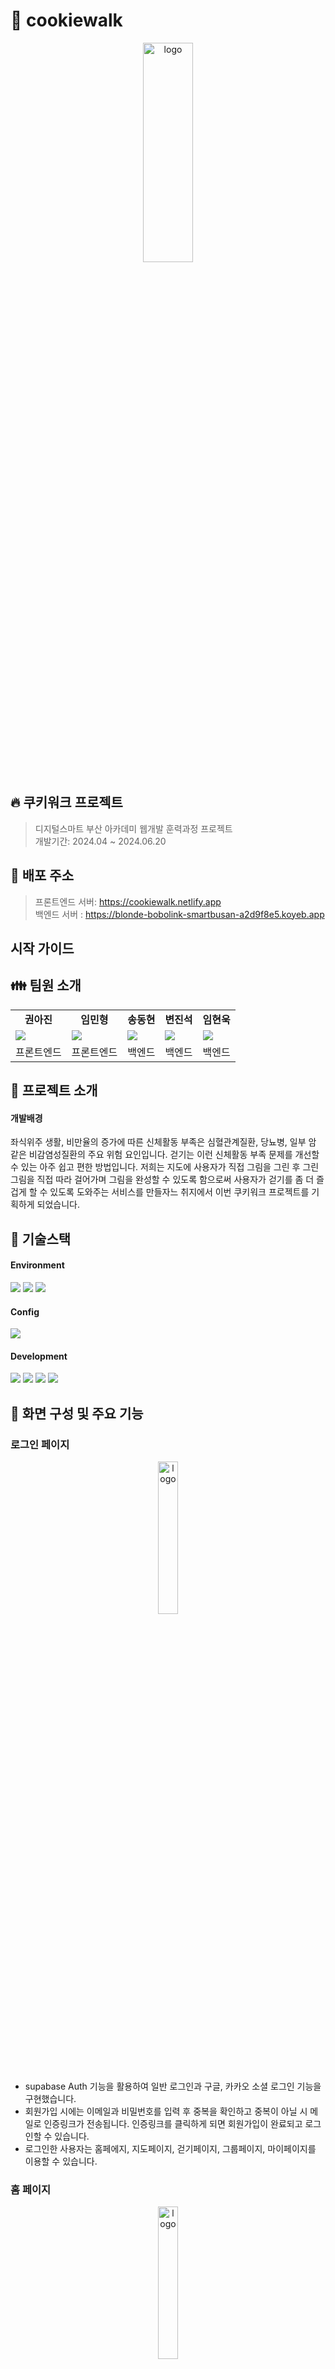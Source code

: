 # :cookie: cookiewalk
<p align="center">
  <img src="/cookiewalk/public/logo/logo.jpg" width="40%" height="30%" title="px(픽셀) 크기 설정"     alt="logo"></img>
</p>

## :fire: 쿠키워크 프로젝트 ##
> 디지털스마트 부산 아카데미 웹개발 훈력과정 프로젝트<br>
> 개발기간: 2024.04 ~ 2024.06.20

## :car: 배포 주소 ##
> 프론트엔드 서버: https://cookiewalk.netlify.app <br>
> 백엔드 서버 : https://blonde-bobolink-smartbusan-a2d9f8e5.koyeb.app

## 시작 가이드 ## 


## :family: 팀원 소개 ##
<table>
  <tr>
    <td><div align="center"><b>권아진</div></td>
    <td><div align="center"><b>임민형</div></td>
    <td><div align="center"><b>송동현</div></td>
    <td><div align="center"><b>변진석</div></td>
    <td><div align="center"><b>임현욱</div></td>
  </tr>
  <tr>
    <td><img src="/cookiewalk/public/images/권아진.png"></td>
    <td><img src="/cookiewalk/public/images/임민형.png"></td>
    <td><img src="/cookiewalk/public/images/송동현.png"></td>
    <td><img src="/cookiewalk/public/images/변진석.png"></td>
    <td><img src="/cookiewalk/public/images/임현욱.png"></td>
  </tr>
  <tr>
    <td><div align="center">프론트엔드</div></td>
    <td><div align="center">프론트엔드</div></td>
    <td><div align="center">백엔드</div></td>
    <td><div align="center">백엔드</div></td>
    <td><div align="center">백엔드</div></td>
  </tr>
</table>





## :loudspeaker: 프로젝트 소개 ##
#### 개발배경 ####  
좌식위주 생활, 비만율의 증가에 따른 신체활동 부족은 심혈관계질환, 당뇨병, 일부 암 같은 비감염성질환의 주요 위험 요인입니다. 걷기는 이런 신체활동 부족 문제를 개선할 수 있는 아주 쉽고 편한 방법입니다. 저희는 지도에 사용자가 직접 그림을 그린 후 그린 그림을 직접 따라 걸어가며 그림을 완성할 수 있도록 함으로써 사용자가 걷기를 좀 더 즐겁게 할 수 있도록 도와주는 서비스를 만들자느 취지에서 이번 쿠키워크 프로젝트를 기획하게 되었습니다.



## :wrench: 기술스택 ##
#### Environment ####
<div>
  <img src="https://img.shields.io/badge/visualstudiocode-007ACC?style=for-the-badge&logo=visualstudiocode&logoColor=white">
  <img src="https://img.shields.io/badge/git-F05032?style=for-the-badge&logo=git&logoColor=white">
  <img src="https://img.shields.io/badge/github-181717?style=for-the-badge&logo=github&logoColor=white">
</div>

#### Config ####
<div>
  <img src="https://img.shields.io/badge/npm-CB3837?style=for-the-badge&logo=npm&logoColor=white">
</div>

#### Development ####
<div>
  <img src="https://img.shields.io/badge/react-61DAFB?style=for-the-badge&logo=react&logoColor=white">
  <img src="https://img.shields.io/badge/javascript-F7DF1E?style=for-the-badge&logo=javascript&logoColor=white">
  <img src="https://img.shields.io/badge/node.js-5FA04E?style=for-the-badge&logo=node.js&logoColor=white">
  <img src="https://img.shields.io/badge/supabase-3FCF8E?style=for-the-badge&logo=supabase&logoColor=white">
</div>


## :mag_right: 화면 구성 및 주요 기능 ##
### 로그인 페이지 ### 
<p align="center">
  <img src="/readme_images/로그인페이지.jpg" width="25%" height="25%" title="px(픽셀) 크기 설정"     alt="logo"></img>
</p>

* supabase Auth 기능을 활용하여 일반 로그인과 구글, 카카오 소셜 로그인 기능을 구현했습니다.
* 회원가입 시에는 이메일과 비밀번호를 입력 후 중복을 확인하고 중복이 아닐 시 메일로 인증링크가 전송됩니다. 인증링크를 클릭하게 되면 회원가입이 완료되고 로그인할 수 있습니다.
* 로그인한 사용자는 홈페에지, 지도페이지, 걷기페이지, 그룹페이지, 마이페이지를 이용할 수 있습니다.

### 홈 페이지 ###
<p align="center">
  <img src="/readme_images/홈페이지.gif" width="25%" height="25%"title="px(픽셀) 크기 설정"alt="logo"></img>
</p>

* 사용자들이 자유롭게 게시글을 올리는 커뮤니티 페이지 입니다.
* 게시글을 일반 사진 게시글과 자신이 걸은 경로 그림 게시글을 올릴 수 있습니다.
* 사용자들을 게시된 게시글에 좋아요나 댓글을 입력할 수 있고 게시글 작성자 부분을 클릭시 해당 사용자의 프로필로 이동하여 팔로우할 수 있습니다.

### 맵 페이지 ###
<p align="center">
   <img src="/readme_images/맵페이지메뉴.gif" width="25%" height="25%"title="px(픽셀) 크기 설    `정"alt="logo"></img>
  <img src="/readme_images/맵페이지.gif" width="25%" height="25%"title="px(픽셀) 크기 설정"alt="logo"></img>
</p>

* 사용자들이 따라그릴 경로 그림을 검색하거나 그릴 수 있는 페이지 입니다.
* 처음 페이지로 이동시 현재 사용자의 위치에 있는 경로 그림들이 나열되고 지역, 거리, 난이도 별로 선택하거나 특정단어 입력 후 검색시 위치나 제목 중에 입력한 단어가 들어가 있는 경로 그림을 조회할 수 있습니다.
* 오른쪽 하단에 연필 아이콘을 선택하면 경로를 직접 그리고 저장할 수 있습니다.
* 좌표를 직접 손으로 찍어가며 그림을 그릴 수 있으며 선의 색상 선택해 사용자가 원하는 색상의 그림을 그릴 수 있습니다. 



### 걷기 페이지 ###

<p align="center">
  <img src="/readme_images/걷기페이지1.gif" width="25%" height="25%"title="px(픽셀) 크기 설정"alt="logo"></img>
   <img src="/readme_images/걷기페이지2.gif" width="25%" height="25%"title="px(픽셀) 크기 설정"alt="logo"></img>
</p>

* 걷기 페이지에서는 세가지 걷기를 지원합니다.
* 경로를 따라, 이어 걷는 경우 포인트에 도착할 때마다 포인트와 전 포인트와의 폴리라인이 진해져 현재 어디까지 진행 중인지 확인 할 수 있습니다.
* 경로 그림 없이 걷기의 경우 사용자의 실시간 위치 이동에 따른 폴리라인이 생성됩니다.
* 구글 TTS API를 활용해 다음 포인트에 좌회전, 우회전, 유턴의 방향전환이 있을 시 음성으로 안내해 주어 지도를 계속 보고 있지 않고도 그림을 그릴 수 있습니다.
* 500m 걷기 시마다 1포인트의 포인트를 획득할 수 있습니다. 

#### 경로 따라 걷기 ####
* 루트 버튼을 클릭해 경로를 불러온 후 걷기 시작 버튼을 클릭해 따라 그림을 그릴 수 있습니다.

#### 미완성 경로 이어 걷기 ####
* 미완성 경로 버튼을 클릭해 미완성한 걷기 기록을 불러와 이어서 그릴 수 있습니다.

#### 경로 그림 없이 걷기 ####
* 루트나 미완성 루트 선택없이 시작할 시 백지 상태로 그림을 그릴 수 있습니다.

<br>
<br>

### 그룹 메뉴 및 만들기 페이지 ### 
#### 그룹조회 및 만들기 ####
<p align="center">
  <img src="/readme_images/그룹메뉴.jpg" width="25%" height="25%"title="px(픽셀) 크기 설정"alt="logo"></img>
  <img src="/readme_images/그룹메뉴2.jpg" width="25%" height="25%"title="px(픽셀) 크기 설정"alt="logo"></img>
</p>

* 사용자들이 그룹을 만들어 협력하여 그림을 완성할 수 있는 페이지 입니다.
* 그룹 조회를 통해 사용자가 함께하고 싶은 그룹을 선택하고 가입하기 버튼을 클릭해 가입할 수 있습니다. 
* 사용자가 경로 그림을 그려 그룹을 만들 수 있습니다.
* 최대 5명 까지의 함께 그림을 그릴 인원수를 지정하고 인원수 만큼의 서로 다른 경로를 그려 좀 혼자 걸을 때보다 좀 더 완성도 높은 그림을 그릴 수 있습니다.
* 구역 별로 원하는 색을 지정할 수 있습니다. 


#### 가입한 그룹 상세 페이지 ####
<p align="center">
  <img src="/readme_images/그룹메뉴3.jpg" width="25%" height="25%"title="px(픽셀) 크기 설정"alt="logo"></img>
</p>

* 가입한 그룹의 상세 페이지 입니다.
* 현재 그림의 진행 상황과 담당 경로를 선택할 수 있습니다.
* 구역별로 완성도가 퍼센트로 표시되고 지도에서도 걷기 진행률에 따라 투명도를 조절해 한눈에 확인할 수 있도록 하였습니다. 
* 경로 선택 후 걷기 시작 버튼을 클릭해 걷기를 시작할 수 있습니다. 

#### 걷기 완료 및 게시글 작성 ####
<p align="center">
  <img src="/readme_images/그룹4.jpg" width="25%" height="25%"title="px(픽셀) 크기 설정"alt="logo"></img>
  <img src="/readme_images/그룹5.jpg" width="25%" height="25%"title="px(픽셀) 크기 설정"alt="logo"></img>
</p>

* 그룹 모두 걷기를 완료하면 걷기 시작버튼이 걷기 완료 버튼으로 바뀌고 클릭시 그룹 경로 게시글을 작성 할 수 있습니다.

<br>


### 마이페이지 ### 
<p align="center">
  <img src="/readme_images/마이페이지.gif" width="25%" height="25%"title="px(픽셀) 크기 설정"alt="logo"></img>
</p

* 사용자의 정보를 확인할 수 있는 페이지 입니다.
* 사진, 닉네임, 이름 등 프로필 정보를 변경할 수 있고 완성한 경로를 확인할 수 있습니다.
* 그래프를 통해 주, 월, 년 별로 사용자의 걸은 거리를 확인 할 수 있습니다.
* 우측 상단의 나의 포인트를 클릭해 상점으로 이동할 수 있고 아바타나 커피 같은 상품을 구매할 수 있습니다.

### 시연동영상 
[![Video Label](https://youtu.be/'prmDZ0I3IAY'/0.jpg)](https://youtu.be/prmDZ0I3IAY)

<iframe width="702" height="395" src="https://www.youtube.com/embed/prmDZ0I3IAY" title="나의 첫 번째 프로젝트 쿠키워크!!" frameborder="0" allow="accelerometer; autoplay; clipboard-write; encrypted-media; gyroscope; picture-in-picture; web-share" referrerpolicy="strict-origin-when-cross-origin" allowfullscreen></iframe>


## 기여도와 역할 ##

## 결과 및 성과 ## 

## 그외 ##






클라이언트,서버 동시 실행 시키는 법
1.현재 디렉터리 server로 변경 cd server
2.npm run start 

서버만 실행 시키려면
1.현재 디렉터리 server  cd server
2.nodemon server.js    or   npm run server

*cd server에서 npm run client해서 클라만 실행 가능

